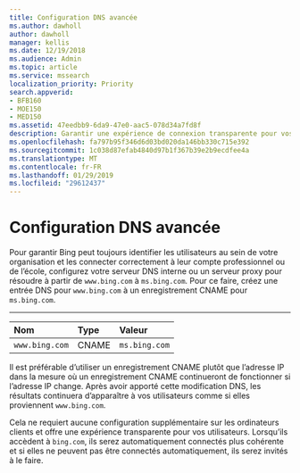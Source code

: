 ```yaml
---
title: Configuration DNS avancée
ms.author: dawholl
author: dawholl
manager: kellis
ms.date: 12/19/2018
ms.audience: Admin
ms.topic: article
ms.service: mssearch
localization_priority: Priority
search.appverid:
- BFB160
- MOE150
- MED150
ms.assetid: 47eedbb9-6da9-47e0-aac5-078d34a7fd8f
description: Garantir une expérience de connexion transparente pour vos utilisateurs à configurer votre serveur DNS à l’aide d’un enregistrement CNAME
ms.openlocfilehash: fa797b95f346d6d03bd020da146bb330c715e392
ms.sourcegitcommit: 1c038d87efab4840d97b1f367b39e2b9ecdfee4a
ms.translationtype: MT
ms.contentlocale: fr-FR
ms.lasthandoff: 01/29/2019
ms.locfileid: "29612437"
---
```

# <a name="advanced-dns-configuration"></a>Configuration DNS avancée

Pour garantir Bing peut toujours identifier les utilisateurs au sein de votre organisation et les connecter correctement à leur compte professionnel ou de l’école, configurez votre serveur DNS interne ou un serveur proxy pour résoudre à partir de `www.bing.com` à `ms.bing.com`. Pour ce faire, créez une entrée DNS pour `www.bing.com` à un enregistrement CNAME pour `ms.bing.com`.
  
****

|**Nom**|**Type**|**Valeur**|
|:-----|:-----|:-----|
|`www.bing.com`  <br/> |CNAME  <br/> |`ms.bing.com`  <br/> |
   
Il est préférable d’utiliser un enregistrement CNAME plutôt que l’adresse IP dans la mesure où un enregistrement CNAME continueront de fonctionner si l’adresse IP change. Après avoir apporté cette modification DNS, les résultats continuera d’apparaître à vos utilisateurs comme si elles proviennent `www.bing.com`. 
  
Cela ne requiert aucune configuration supplémentaire sur les ordinateurs clients et offre une expérience transparente pour vos utilisateurs. Lorsqu’ils accèdent à `bing.com`, ils serez automatiquement connectés plus cohérente et si elles ne peuvent pas être connectés automatiquement, ils serez invités à le faire.
